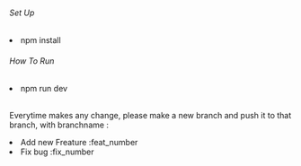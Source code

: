 <h6> Set Up </h6>
  <li> npm install </li>
<h6> How To Run </h6>
  <li> npm run dev </li>
  
</br>
<p>Everytime makes any change, please make a new branch and push it to that branch, with branchname :
  <li>Add new Freature :feat_number</li>
  <li>Fix bug :fix_number</li>
</p>
